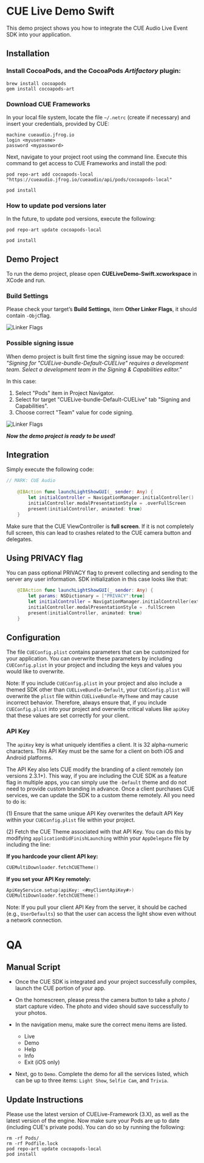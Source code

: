 # CUE Live Demo Swift
This demo project shows you how to integrate the CUE Audio Live Event SDK into your application.

## Installation 
### Install **CocoaPods**, and the CocoaPods *Artifactory* plugin:

```
brew install cocoapods
gem install cocoapods-art
```

### Download CUE Frameworks
In your local file system, locate the file `~/.netrc` (create if necessary) and insert your credentials, provided by CUE:

```
machine cueaudio.jfrog.io
login <myusername>
password <mypassword>
```

Next, navigate to your project root using the command line. Execute this command to get access to CUE Frameworks and install the pod:

`pod repo-art add cocoapods-local "https://cueaudio.jfrog.io/cueaudio/api/pods/cocoapods-local"`

`pod install`

### How to update pod versions later
In the future, to update pod versions, execute the following:

`pod repo-art update cocoapods-local`

`pod install`

## Demo Project
To run the demo project, please open **CUELiveDemo-Swift.xcworkspace** in XCode and run. 

### Build Settings

Please check your target’s **Build Settings**, item **Other Linker Flags**, it should contain `-ObjC`flag.

![Linker Flags](https://s3.amazonaws.com/cue-sdk-integration/linker-flags.png)

### Possible signing issue
When demo project is built first time the signing issue may be occured: *"Signing for "CUELive-bundle-Default-CUELive" requires a development team. Select a development team in the Signing & Capabilities editor."*

In this case:
1. Select "Pods" item in Project Navigator.
2. Select for target "CUELive-bundle-Default-CUELive" tab "Signing and Capabilities".
3. Choose correct "Team" value for code signing.

![Linker Flags](https://s3.amazonaws.com/cue-sdk-integration/code-signing.png)

***Now the demo project is ready to be used!***

## Integration

Simply execute the following code:

```swift
// MARK: CUE Audio
    
    @IBAction func launchLightShowGUI(_ sender: Any) {
        let initialController = NavigationManager.initialController()
        initialController.modalPresentationStyle = .overFullScreen
        present(initialController, animated: true)
    }
```

Make sure that the CUE ViewController is **full screen**. If it is not completely full screen, this can lead to crashes related to the CUE camera button and delegates.

## Using PRIVACY flag

You can pass optional PRIVACY flag to prevent collecting and sending to the server any user information. SDK initialization in this case looks like that:

```swift
    @IBAction func launchLightShowGUI(_ sender: Any) {
        let params: NSDictionary = ["PRIVACY":true]
        let initialController = NavigationManager.initialController(extraData: params)
        initialController.modalPresentationStyle = .fullScreen
        present(initialController, animated: true)
    }
```

## Configuration

The file `CUEConfig.plist` contains parameters that can be customized for your application. You can overwrite these parameters by including `CUEConfig.plist` in your project and including the keys and values you would like to overwrite. 

Note: If you include `CUEConfig.plist` in your project and also include a themed SDK other than `CUELiveBundle-Default`, your `CUEConfig.plist` will overwrite the `plist` file within `CUELiveBundle-MyTheme` and may cause incorrect behavior. Therefore, always ensure that, if you include `CUEConfig.plist` into your project and overwrite critical values like `apiKey` that these values are set correctly for your client. 

### API Key
The `apiKey` key is what uniquely identifies a client. It is 32 alpha-numeric characters. This API Key must be the same for a client on both iOS and Android platforms. 

The API Key also lets CUE modify the branding of a client remotely (on versions 2.3.1+). This way, if you are including the CUE SDK as a feature flag in multiple apps, you can simply use the `-Default` theme and do not need to provide custom branding in advance. Once a client purchases CUE services, we can update the SDK to a custom theme remotely. All you need to do is: 

(1) Ensure that the same unique API Key overwrites the default API Key within your `CUEConfig.plist` file within your project. 

(2) Fetch the CUE Theme associated with that API Key. You can do this by modifying `applicationDidFinishLaunching` within your `AppDelegate` file by including the line:


**If you hardcode your client API key:**
``` swift
CUEMultiDownloader.fetchCUETheme()
```

**If you set your API Key remotely:**
``` swift
ApiKeyService.setup(apiKey: <#myClientApiKey#>)
CUEMultiDownloader.fetchCUETheme()
```

Note: If you pull your client API Key from the server, it should be cached (e.g., `UserDefaults`) so that the user can access the light show even without a network connection. 

# QA

## Manual Script

* Once the CUE SDK is integrated and your project successfully compiles, launch the CUE portion of your app.

* On the homescreen, please press the camera button to take a photo / start capture video. The photo and video should save successfully to your photos. 

* In the navigation menu, make sure the correct menu items are listed. 
    * Live
    * Demo
    * Help
    * Info
    * Exit (iOS only)

* Next, go to `Demo`. Complete the demo for all the services listed, which can be up to three items: `Light Show`, `Selfie Cam`, and `Trivia`. 


## Update Instructions

Please use the latest version of CUELive-Framework (3.X), as well as the latest version of the engine. Now make sure your Pods are up to date (including CUE's private pods). You can do so by running the following:

```
rm -rf Pods/
rm -rf Podfile.lock
pod repo-art update cocoapods-local
pod install
```
